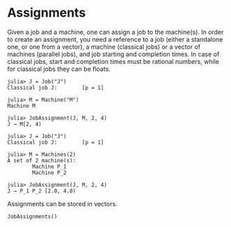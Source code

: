 # Assignments

Given a job and a machine, one can assign a job to the machine(s). In order to create an assignment, you need a reference to a job (either a standalone one, or one from a vector), a machine (classical jobs) or a vector of machines (parallel jobs), and job starting and completion times. In case of classical jobs, start and completion times must be rational numbers, while for classical jobs they can be floats.

```julia-repl
julia> J = Job("J")
Classical job J:        [p = 1]

julia> M = Machine("M")
Machine M

julia> JobAssignment(J, M, 2, 4)
J → M[2, 4)
```

```julia-repl
julia> J = Job("J")
Classical job J:        [p = 1]

julia> M = Machines(2)
A set of 2 machine(s):
        Machine P_1
        Machine P_2

julia> JobAssignment(J, M, 2, 4)
J → P_1 P_2 [2.0, 4.0)
```

Assignments can be stored in vectors.

```@docs
JobAssignments()
```
